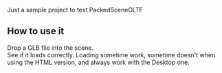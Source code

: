 Just a sample project to test PackedSceneGLTF

How to use it
-------------

Drop a GLB file into the scene.  
See if it loads correctly.
Loading sometime work, sometime doesn't
when using the HTML version, and always work
with the Desktop one.

